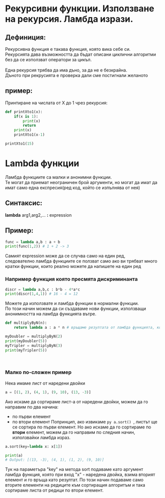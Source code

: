 # Рекурсивни функции. Използване на рекурсия. Ламбда изрази.

## Дефиниция: 
Рекурсивна функция е такава функция, която вика себе си.<br>
Рекурсията дава възможността да бъдат описани циклични алгоритми без да се използват оператори за цикъл.<br>
<br>
Eдна рекурсия трябва да има дъно, за да не е безкрайна.<br>
Дъното при рекрусията е проверка дали сме постигнали желаното<br>

## пример:
Принтиране на числата от X до 1 чрез рекурсия:
```py
def printXto1(x):
    if(x is 1):
        print(x)
        return
    print(x)
    printXto1(x-1)

printXto1(15)
```




# Lambda функции
Ламбда функциите са малки и анонимни функции.<br>
Te могат да приемат неограничен брой аргументи, но могат да имат да имат само една експресия(ред код, който се изпълнява от нея)
## Синтаксис:
<b>lambda</b> arg1,arg2,... <b>:</b> expression

## Пример:
```py
func = lambda a,b : a + b
print(func(1,2)) # 1 + 2 -> 3
```
Самият expression може да се случва само на един ред,<br>
следователно ламбда функциите се ползват само ако ви трябват много кратки функции, които реално можете да напишете на един ред

### Например функция която пресмята дискриминанта
```py
discr = lambda a,b,c : b*b - 4*a*c
print(discr(1,4,1)) # 16 - 4 = 12
```

Можете да използвате и ламбда функции в нормални функции.<br>
По този начин можем да си създаваме нови функции, използващи анонимността на ламбда функцията вътре.
```py
def multiplyByN(n):
    return lambda a : a * n # връщаме резултата от ламбда функцията, която приема аргумент А и го умножава с N.

myDoubler = multiplyByN(2)
print(myDoubler(5))
myTripler = multiplyByN(3)
print(myTripler(5))
```

<br>

### Малко по-сложен пример
Нека имаме лист от наредени двойки

```py
a = [(1, 2), (4, 1), (9, 10), (13, -3)]
```
Ако искаме да сортираме лист-а от наредени двойки, можем да го направим по два начина:
- по първи елемент
- по втори елемент
Попринцип, ако извикаме ```py a.sort() ```, листът ще се сортира по първи елемент.
Но ако искаме да го сортираме по <b>втори</b> елемент, можем да го направим по следния начин, използвайки ламбда израз.

```py
a.sort(key=lambda x: x[1])

print(a)
# Output: [(13, -3), (4, 1), (1, 2), (9, 10)]
```
Тук на параметъра "key" на метода sort подаваме като аргумент ламбда функция, която при вход "x" - наредена двойка, взима вторият елемент и го връща като резултат. По този начин подаваме само вторите елементи на редиците към сортиращия алгоритъм и така сортираме листа от редици по втори елемент.